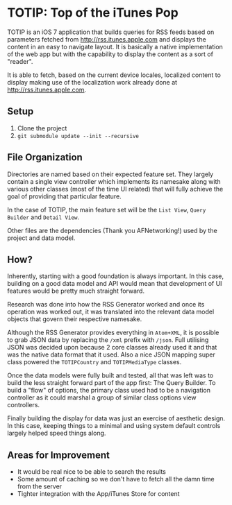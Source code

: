 # TOTIP: Top of the iTunes Pop

TOTIP is an iOS 7 application that builds queries for RSS feeds based on parameters fetched from http://rss.itunes.apple.com and displays the content in an easy to navigate layout. It is basically a native implementation of the web app but with the capability to display the content as a sort of "reader".

It is able to fetch, based on the current device locales, localized content to display making use of the localization work already done at http://rss.itunes.apple.com.

## Setup

1. Clone the project
2. `git submodule update --init --recursive`

## File Organization

Directories are named based on their expected feature set. They largely contain a single view controller which implements its namesake along with various other classes (most of the time UI related) that will fully achieve the goal of providing that particular feature.

In the case of TOTIP, the main feature set will be the `List View`, `Query Builder` and `Detail View`.

Other files are the dependencies (Thank you AFNetworking!) used by the project and data model.

## How?

Inherently, starting with a good foundation is always important. In this case, building on a good data model and API would mean that development of UI features would be pretty much straight forward.

Research was done into how the RSS Generator worked and once its operation was worked out, it was translated into the relevant data model objects that govern their respective namesake.

Although the RSS Generator provides everything in `Atom+XML`, it is possible to grab JSON data by replacing the `/xml` prefix with `/json`. Full utilising JSON was decided upon because 2 core classes already used it and that was the native data format that it used. Also a nice JSON mapping super class powered the `TOTIPCountry` and `TOTIPMediaType` classes.

Once the data models were fully built and tested, all that was left was to build the less straight forward part of the app first: The Query Builder. To build a "flow" of options, the primary class used had to be a navigation controller as it could marshal a group of similar class options view controllers.

Finally building the display for data was just an exercise of aesthetic design. In this case, keeping things to a minimal and using system default controls largely helped speed things along.

## Areas for Improvement

- It would be real nice to be able to search the results
- Some amount of caching so we don't have to fetch all the damn time from the server
- Tighter integration with the App/iTunes Store for content
